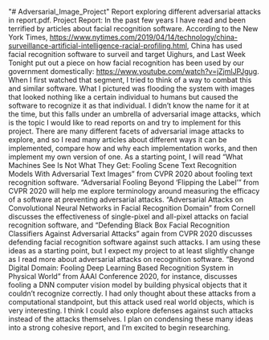 "# Adversarial_Image_Project"
Report exploring different adversarial attacks in report.pdf.
Project Report:
In the past few years I have read and been terrified by articles about facial recognition software. According to the New York Times, https://www.nytimes.com/2019/04/14/technology/china-surveillance-artificial-intelligence-racial-profiling.html, China has used facial recognition software to surveil and target Uighurs, and Last Week Tonight put out a piece on how facial recognition has been used by our government domestically: https://www.youtube.com/watch?v=jZjmlJPJgug. When I first watched that segment, I tried to think of a way to combat this and similar software. What I pictured was flooding the system with images that looked nothing like a certain individual to humans but caused the software to recognize it as that individual. I didn’t know the name for it at the time, but this falls under an umbrella of adversarial image attacks, which is the topic I would like to read reports on and try to implement for this project.
	There are many different facets of adversarial image attacks to explore, and so I read many articles about different ways it can be implemented, compare how and why each implementation works, and then implement my own version of one. As a starting point, I will read “What Machines See Is Not What They Get: Fooling Scene Text Recognition Models With Adversarial Text Images” from CVPR 2020 about fooling text recognition software. “Adversarial Fooling Beyond ‘Flipping the Label’” from CVPR 2020 will help me explore terminology around measuring the efficacy of a software at preventing adversarial attacks. “Adversarial Attacks on Convolutional Neural Networks in Facial Recognition Domain” from Cornell discusses the effectiveness of single-pixel and all-pixel attacks on facial recognition software, and “Defending Black Box Facial Recognition Classifiers Against Adversarial Attacks” again from CVPR 2020 discusses defending facial recognition software against such attacks.
	I am using these ideas as a starting point, but I expect my project to at least slightly change as I read more about adversarial attacks on recognition software. “Beyond Digital Domain: Fooling Deep Learning Based Recognition System in Physical World” from AAAI Conference 2020, for instance, discusses fooling a DNN computer vision model by building physical objects that it couldn’t recognize correctly. I had only thought about these attacks from a computational standpoint, but this attack used real world objects, which is very interesting. I think I could also explore defenses against such attacks instead of the attacks themselves. I plan on condensing these many ideas into a strong cohesive report, and I’m excited to begin researching.
